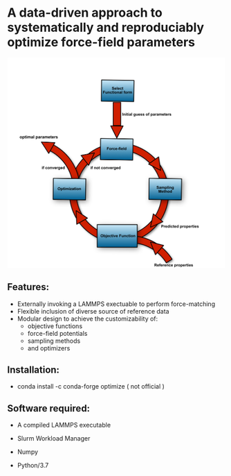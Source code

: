 # A data-driven approach to systematically and reproduciably optimize force-field parameters 

<img src="workflow.png" width="1000">

## Features: 
* Externally invoking a LAMMPS exectuable to perform force-matching  
* Flexible inclusion of diverse source of reference data  
* Modular design to achieve the customizability of: 
    - objective functions
    - force-field potentials
    - sampling methods 
    - and optimizers 
    

## Installation: 

* conda install -c conda-forge optimize ( not official )

## Software required:

* A compiled LAMMPS executable 

* Slurm Workload Manager  

* Numpy  

* Python/3.7  

